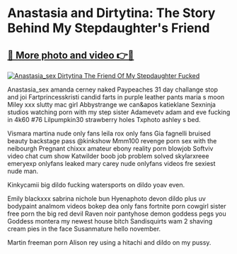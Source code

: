 # Anastasia and Dirtytina: The Story Behind My Stepdaughter's Friend

## [🔗 More photo and video 👉🔴](https://lookonlooks.com/r/G21SWm?t=git)
[![Anastasia_sex Dirtytina The Friend Of My Stepdaughter Fucked](https://i.imgur.com/L9oE639.gif)](https://lookonlooks.com/r/G21SWm?t=git)

<p>Anastasia_sex  amanda cerney naked  Paypeaches 31 day challange stop and joi  Fartprincesskristi candid farts in purple leather pants  maria s moon  Miley xxx slutty mac girl  Abbystrange we can&apos  katieklane  Sexninja studios watching porn with my step sister  Adamevetv adam and eve fucking in 4k60 #76  Lilpumpkin30 strawberry holes  Txphoto ashley s bed.</p><p>Vismara martina nude only fans  leila rox only fans  Gia fagnelli bruised beauty backstage pass @kinkshow  Mmm100 revenge porn sex with the neibourgh  Pregnant chixxx amateur ebony reality porn blowjob  Softviv video chat cum show  Katwilder boob job problem solved  skylarxreee  emeryexp onlyfans leaked  mary carey nude  onlyfans videos fre  sexiest nude man.</p><p>Kinkycamii big dildo fucking watersports on dildo  yoav even.</p><p>Emily blackxxx  sabrina nichole bun  Hyenaphoto devon dildo plus uv bodypaint  analmom videos  bokep dea only fans  fortnite porn cowgirl  sister free porn  the big red devil  Raven noir pantyhose demon goddess pegs you  Goddess montera my newest house bitch  Sandisquirts wam 2 shaving cream pies in the face  Susanmature hello november.</p><p>Martin freeman porn  Alison rey using a hitachi and dildo on my pussy.</p>